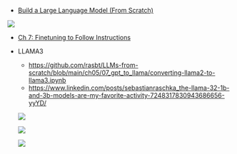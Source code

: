 

* [Build a Large Language Model (From Scratch)](https://github.com/rasbt/LLMs-from-scratch/)

![](https://camo.githubusercontent.com/a17472f25db0af2e7a72700cf3e994b48a61405931b54111ed4d62cbe0371216/68747470733a2f2f73656261737469616e72617363686b612e636f6d2f696d616765732f4c4c4d732d66726f6d2d736372617463682d696d616765732f6d656e74616c2d6d6f64656c2e6a7067)

* [Ch 7: Finetuning to Follow Instructions](https://github.com/ccc-ai0/LLMs-from-scratch/blob/main/ch07/01_main-chapter-code/ch07.ipynb)

* LLAMA3
    * https://github.com/rasbt/LLMs-from-scratch/blob/main/ch05/07_gpt_to_llama/converting-llama2-to-llama3.ipynb
    * https://www.linkedin.com/posts/sebastianraschka_the-llama-32-1b-and-3b-models-are-my-favorite-activity-7248317830943686656-yyYD/

    ![](https://camo.githubusercontent.com/c7a5fbce727271f86b5c5a33bb21641b7bdea798682a81ac9ff3e5c1144c5a72/68747470733a2f2f73656261737469616e72617363686b612e636f6d2f696d616765732f4c4c4d732d66726f6d2d736372617463682d696d616765732f626f6e75732f6770742d746f2d6c6c616d612f677074322d746f2d6c6c616d61322d6c6c616d61332e776562703f31)

    ![](https://camo.githubusercontent.com/badf8b9cc5ce36fbbc497995ed889bd70bd20460a900cf9ea63d646855e6a79f/68747470733a2f2f73656261737469616e72617363686b612e636f6d2f696d616765732f4c4c4d732d66726f6d2d736372617463682d696d616765732f626f6e75732f6770742d746f2d6c6c616d612f6c6c616d61332d746f2d6c6c616d6133312e77656270)

    ![](https://camo.githubusercontent.com/80546f4973814283a8a224e0c9c0c6f72407df09f5fc77743572867aea331633/68747470733a2f2f73656261737469616e72617363686b612e636f6d2f696d616765732f4c4c4d732d66726f6d2d736372617463682d696d616765732f626f6e75732f6770742d746f2d6c6c616d612f6c6c616d6133312d746f2d6c6c616d6133322e776562703f31)
